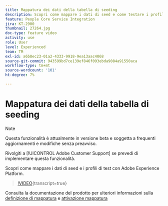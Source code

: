 ```yaml
---
title: Mappatura dei dati della tabella di seeding
description: Scopri come mappare i dati di seed e come testare i profili con Adobe Experience Platform (AEP)
feature: People Core Service Integration
jira: KT-2900
thumbnail: 27264.jpg
doc-type: feature video
activity: use
role: User
level: Experienced
team: TM
exl-id: a6b8ec23-01a2-4333-9918-9ea13aac4068
source-git-commit: 943599bd7ce139ef846f093ebda9084a91550aca
workflow-type: tm+mt
source-wordcount: '101'
ht-degree: 7%

---
```


# Mappatura dei dati della tabella di seeding

>[!NOTE]
>
>Questa funzionalità è attualmente in versione beta e soggetta a frequenti aggiornamenti e modifiche senza preavviso.
>
>Rivolgiti a [!UICONTROL Adobe Customer Support] se prevedi di implementare questa funzionalità.

Scopri come mappare i dati di seed e i profili di test con Adobe Experience Platform.

>[!VIDEO](https://video.tv.adobe.com/v/27264?learn=on){transcript=true}

Consulta la documentazione del prodotto per ulteriori informazioni sulla [definizione di mappatura](https://experienceleague.adobe.com/docs/campaign-standard/using/integrating-with-adobe-cloud/adobe-experience-platform/data-connector/aep-mapping-definition.html) e [attivazione mappatura](https://experienceleague.adobe.com/docs/campaign-standard/using/integrating-with-adobe-cloud/adobe-experience-platform/data-connector/aep-mapping-activation.html)
